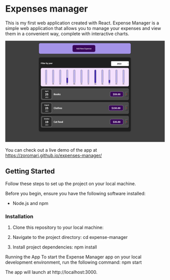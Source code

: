 # Expenses manager

This is my first web application created with React. Expense Manager is a simple web application that allows you to manage your expenses and view them in a convenient way, complete with interactive charts.

![expense-manager](./src/assets/main.png)

You can check out a live demo of the app at https://zoromari.github.io/expenses-manager/

## Getting Started

Follow these steps to set up the project on your local machine.

Before you begin, ensure you have the following software installed:

- Node.js and npm

### Installation

1. Clone this repository to your local machine:

2. Navigate to the project directory:
cd expense-manager

3. Install project dependencies:
npm install

Running the App
To start the Expense Manager app on your local development environment, run the following command:
npm start

The app will launch at http://localhost:3000.